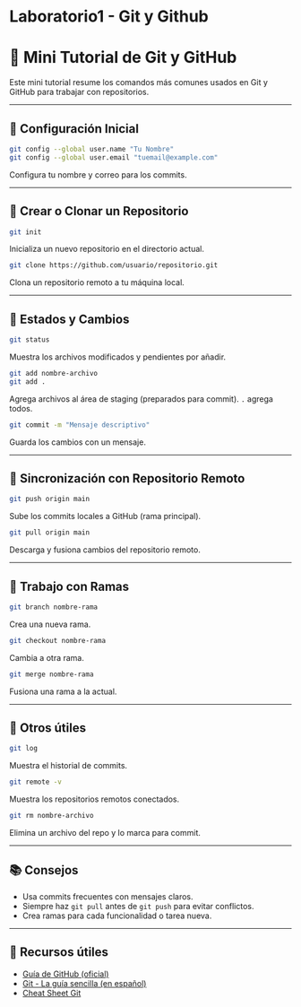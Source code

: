 # Laboratorio1 - Git y Github

# 🧠 Mini Tutorial de Git y GitHub

Este mini tutorial resume los comandos más comunes usados en Git y GitHub para trabajar con repositorios.

---

## 🔧 Configuración Inicial

```bash
git config --global user.name "Tu Nombre"
git config --global user.email "tuemail@example.com"
```

Configura tu nombre y correo para los commits.

---

## 📁 Crear o Clonar un Repositorio

```bash
git init
```
Inicializa un nuevo repositorio en el directorio actual.

```bash
git clone https://github.com/usuario/repositorio.git
```
Clona un repositorio remoto a tu máquina local.

---

## 📌 Estados y Cambios

```bash
git status
```
Muestra los archivos modificados y pendientes por añadir.

```bash
git add nombre-archivo
git add .
```
Agrega archivos al área de staging (preparados para commit). `.` agrega todos.

```bash
git commit -m "Mensaje descriptivo"
```
Guarda los cambios con un mensaje.

---

## 🔄 Sincronización con Repositorio Remoto

```bash
git push origin main
```
Sube los commits locales a GitHub (rama principal).

```bash
git pull origin main
```
Descarga y fusiona cambios del repositorio remoto.

---

## 🌿 Trabajo con Ramas

```bash
git branch nombre-rama
```
Crea una nueva rama.

```bash
git checkout nombre-rama
```
Cambia a otra rama.

```bash
git merge nombre-rama
```
Fusiona una rama a la actual.

---

## 🧽 Otros útiles

```bash
git log
```
Muestra el historial de commits.

```bash
git remote -v
```
Muestra los repositorios remotos conectados.

```bash
git rm nombre-archivo
```
Elimina un archivo del repo y lo marca para commit.

---

## 📚 Consejos

- Usa commits frecuentes con mensajes claros.
- Siempre haz `git pull` antes de `git push` para evitar conflictos.
- Crea ramas para cada funcionalidad o tarea nueva.

---

## 📌 Recursos útiles

- [Guía de GitHub (oficial)](https://docs.github.com/en/get-started)
- [Git - La guía sencilla (en español)](https://rogerdudler.github.io/git-guide/index.es.html)
- [Cheat Sheet Git](https://education.github.com/git-cheat-sheet-education.pdf)
